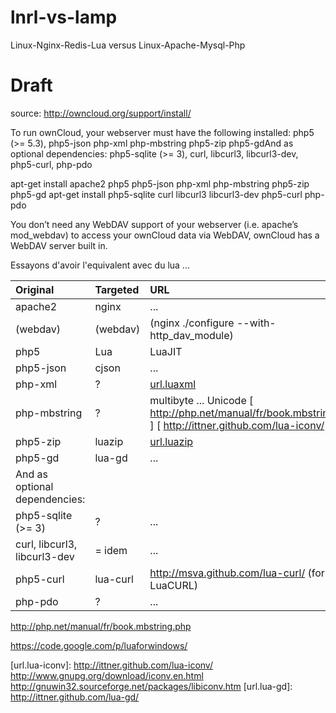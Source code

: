 lnrl-vs-lamp
============

Linux-Nginx-Redis-Lua versus Linux-Apache-Mysql-Php


Draft
=====


source: http://owncloud.org/support/install/

To run ownCloud, your webserver must have the following installed:
php5 (>= 5.3), php5-json php-xml php-mbstring php5-zip php5-gdAnd as optional dependencies: php5-sqlite (>= 3), curl, libcurl3, libcurl3-dev, php5-curl, php-pdo

apt-get install apache2 php5 php5-json php-xml php-mbstring php5-zip php5-gd
apt-get install php5-sqlite curl libcurl3 libcurl3-dev php5-curl php-pdo

You don’t need any WebDAV support of your webserver (i.e. apache’s mod_webdav) to access your ownCloud data via WebDAV, ownCloud has a WebDAV server built in.



Essayons d'avoir l'equivalent avec du lua ...


| Original   | Targeted | URL | comment |
|:-----------|:---------|:----|:--------|
| apache2    | nginx    | ... | [url.openresty][] |
| (webdav)   | (webdav) | (nginx ./configure --with-http_dav_module) | |
| php5       | Lua      | LuaJIT | [url.luajit][] |
| php5-json  | cjson    | ... | |
| php-xml    | ?        | [url.luaxml][] | |
| php-mbstring | ?      | multibyte ... Unicode [ http://php.net/manual/fr/book.mbstring.php ]  [ http://ittner.github.com/lua-iconv/ ] | |
| php5-zip   | luazip   | [url.luazip][] | |
| php5-gd    | lua-gd   | ... | |
| And as optional dependencies: |
| php5-sqlite (>= 3) | ? | ... | |
| curl, libcurl3, libcurl3-dev | = idem | ... | |
| php5-curl | lua-curl  | http://msva.github.com/lua-curl/ (fork of LuaCURL) | fail to compile |
| php-pdo   | ?         | ... | |



http://php.net/manual/fr/book.mbstring.php

https://code.google.com/p/luaforwindows/

[url.luazip]: http://www.keplerproject.org/luazip/
[url.openresty]: http://openresty.org
[url.luajit]: http://luajit.org
[url.luaxml]: http://lua-users.org/wiki/LuaXml
[url.lua-iconv]: http://ittner.github.com/lua-iconv/  http://www.gnupg.org/download/iconv.en.html http://gnuwin32.sourceforge.net/packages/libiconv.htm
[url.lua-gd]: http://ittner.github.com/lua-gd/

